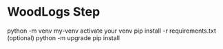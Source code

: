 # WoodLogs Step
python -m venv my-venv
activate your venv
pip install -r requirements.txt
(optional) python -m upgrade pip install
